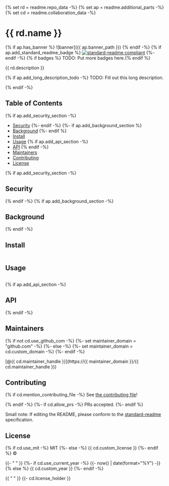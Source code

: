 {% set rd = readme.repo_data -%}
{% set ap = readme.additional_parts -%}
{% set cd = readme.collaboration_data -%}
# {{ rd.name }}
{% if ap.has_banner %}
![banner]({{ ap.banner_path }})
{% endif -%}
{% if ap.add_standard_readme_badge %}
[![standard-readme compliant](https://img.shields.io/badge/standard--readme-OK-green.svg?style=flat-square)](https://github.com/RichardLitt/standard-readme)
{%- endif -%}
{% if badges %}
TODO: Put more badges here.{% endif %}

{{ rd.description }}

{% if ap.add_long_description_todo -%}
TODO: Fill out this long description.

{% endif -%}
## Table of Contents
{% if ap.add_security_section -%}
- [Security](#security)
{%- endif -%}
{%- if ap.add_background_section %}
- [Background](#background)
{%- endif %}
- [Install](#install)
- [Usage](#usage)
{% if ap.add_api_section -%}
- [API](#api)
{% endif -%}
- [Maintainers](#maintainers)
- [Contributing](#contributing)
- [License](#license)

{% if ap.add_security_section -%}
## Security

{% endif -%}
{% if ap.add_background_section -%}
## Background

{% endif -%}
## Install

```sh
```

## Usage

```sh
```

{% if ap.add_api_section -%}
## API

{% endif -%}
## Maintainers

{% if not cd.use_github_com -%}
  {%- set maintainer_domain = "github.com" -%}
{%- else -%}
  {%- set maintainer_domain = cd.custom_domain -%}
{%- endif -%}

[@{{ cd.maintainer_handle }}](https://{{ maintainer_domain }}/{{ cd.maintainer_handle }})

## Contributing

{% if cd.mention_contributing_file -%}
See [the contributing file](contributing.md)!

{% endif -%}
{%- if cd.allow_prs -%}
PRs accepted.
{%- endif %}

Small note: If editing the README, please conform to the
[standard-readme](https://github.com/RichardLitt/standard-readme) specification.

## License

{% if cd.use_mit -%}
  MIT
{%- else -%}
  {{ cd.custom_license }}
{%- endif %} ©

{{- " " }}
{%- if cd.use_current_year -%}
  {{- now() | date(format="%Y") -}}
{% else %}
  {{ cd.custom_year }}
{%- endif -%}

{{ " " }}
{{- cd.license_holder }}
